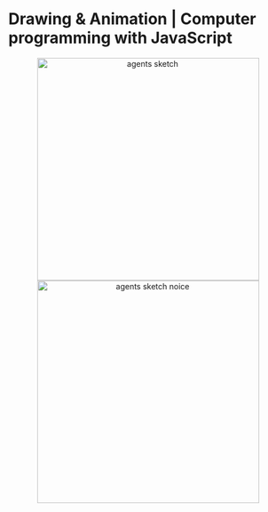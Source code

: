 # Drawing & Animation | Computer programming with JavaScript

<p align= "center">
  <img height= "400" src="https://github.com/Ca-byte/animation.js/blob/main/my-sketches/output/2021.10.26-16.57.36.gif" alt="agents sketch">
  <img height= "400" src="https://github.com/Ca-byte/animation.js/blob/main/my-sketches/output/04/2021.10.27-14.44.16.gif" alt="agents sketch noice">
</p>

<p float= "right">
  
</p>
